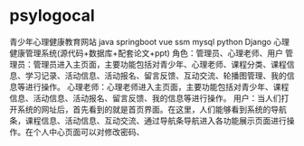 # psylogocal
青少年心理健康教育网站 java springboot vue ssm mysql python Django 心理健康管理系统(源代码+数据库+配套论文+ppt) 角色：管理员、心理老师、用户  管理员：管理员进入主页面，主要功能包括对青少年、心理老师、课程分类、课程信息、学习记录、活动信息、活动报名、留言反馈、互动交流、轮播图管理、我的信息等进行操作。  心理老师：心理老师进入主页面，主要功能包括对青少年、课程信息、活动信息、活动报名、留言反馈、我的信息等进行操作。  用户：当人们打开系统的网址后，首先看到的就是首页界面。在这里，人们能够看到系统的导航条，课程信息、活动信息、互动交流、通过导航条导航进入各功能展示页面进行操作。在个人中心页面可以对修改密码、

